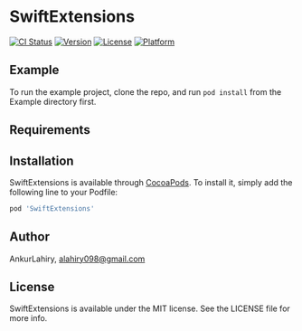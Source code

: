 # SwiftExtensions

[![CI Status](https://img.shields.io/travis/AnkurLahiry/SwiftExtensions.svg?style=flat)](https://travis-ci.org/AnkurLahiry/SwiftExtensions)
[![Version](https://img.shields.io/cocoapods/v/SwiftExtensions.svg?style=flat)](https://cocoapods.org/pods/SwiftExtensions)
[![License](https://img.shields.io/cocoapods/l/SwiftExtensions.svg?style=flat)](https://cocoapods.org/pods/SwiftExtensions)
[![Platform](https://img.shields.io/cocoapods/p/SwiftExtensions.svg?style=flat)](https://cocoapods.org/pods/SwiftExtensions)

## Example

To run the example project, clone the repo, and run `pod install` from the Example directory first.

## Requirements

## Installation

SwiftExtensions is available through [CocoaPods](https://cocoapods.org). To install
it, simply add the following line to your Podfile:

```ruby
pod 'SwiftExtensions'
```

## Author

AnkurLahiry, alahiry098@gmail.com

## License

SwiftExtensions is available under the MIT license. See the LICENSE file for more info.
